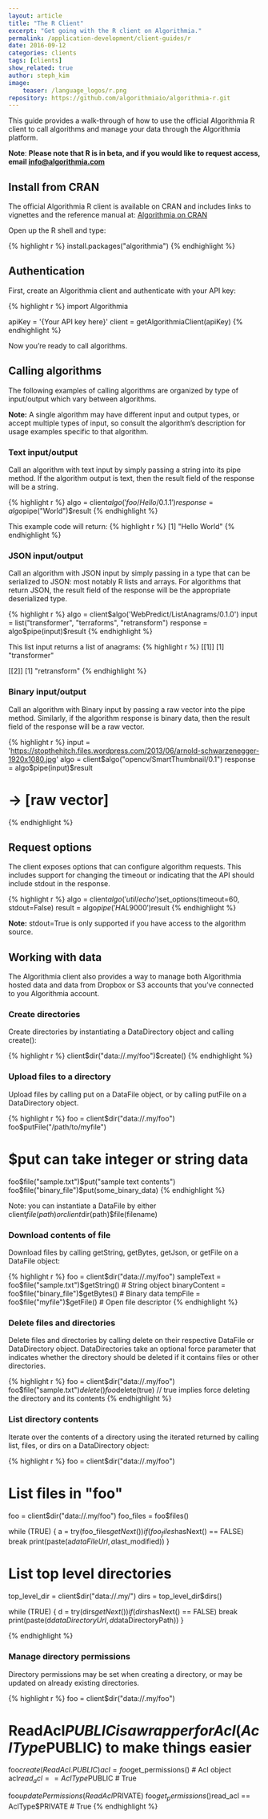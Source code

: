 ```yaml
---
layout: article
title: "The R Client"
excerpt: "Get going with the R client on Algorithmia."
permalink: /application-development/client-guides/r
date: 2016-09-12
categories: clients
tags: [clients]
show_related: true
author: steph_kim
image:
    teaser: /language_logos/r.png
repository: https://github.com/algorithmiaio/algorithmia-r.git
---
```


This guide provides a walk-through of how to use the official Algorithmia R client to call algorithms and manage your data through the Algorithmia platform.

**Note**: <b>Please note that R is in beta, and if you would like to request access, email <a href="mailto:info@algorithmia.com">info@algorithmia.com</a></b>

## Install from CRAN

The official Algorithmia R client is available on CRAN and includes links to vignettes and the reference manual at: <a href="https://cran.r-project.org/web/packages/algorithmia/index.html">Algorithmia on CRAN</a>

Open up the R shell and type:

{% highlight r %}
install.packages("algorithmia")
{% endhighlight %}

## Authentication

First, create an Algorithmia client and authenticate with your API key:

{% highlight r %}
import Algorithmia

apiKey = '{Your API key here}'
client = getAlgorithmiaClient(apiKey)
{% endhighlight %}

Now you’re ready to call algorithms.

## Calling algorithms

The following examples of calling algorithms are organized by type of input/output which vary between algorithms.

**Note:** A single algorithm may have different input and output types, or accept multiple types of input, so consult the algorithm’s description for usage examples specific to that algorithm.

### Text input/output

Call an algorithm with text input by simply passing a string into its pipe method. If the algorithm output is text, then the result field of the response will be a string.

{% highlight r %}
algo = client$algo('foo/Hello/0.1.1')
response = algo$pipe("World")$result
{% endhighlight %}

This example code will return:
{% highlight r %}
[1] "Hello World"
{% endhighlight %}

### JSON input/output

Call an algorithm with JSON input by simply passing in a type that can be serialized to JSON: most notably R lists and arrays. For algorithms that return JSON, the result field of the response will be the appropriate deserialized type.

{% highlight r %}
algo = client$algo('WebPredict/ListAnagrams/0.1.0')
input = list("transformer", "terraforms", "retransform")
response = algo$pipe(input)$result
{% endhighlight %}

This list input returns a list of anagrams:
{% highlight r %}
[[1]]
[1] "transformer"

[[2]]
[1] "retransform"
{% endhighlight %}

### Binary input/output

Call an algorithm with Binary input by passing a raw vector into the pipe method. Similarly, if the algorithm response is binary data, then the result field of the response will be a raw vector.

{% highlight r %}
input = 'https://stopthehitch.files.wordpress.com/2013/06/arnold-schwarzenegger-1920x1080.jpg'
algo = client$algo("opencv/SmartThumbnail/0.1")
response = algo$pipe(input)$result
# -> [raw vector]
{% endhighlight %}

## Request options

The client exposes options that can configure algorithm requests. This includes support for changing the timeout or indicating that the API should include stdout in the response.

{% highlight r %}
algo = client$algo('util/echo')$set_options(timeout=60, stdout=False)
result = algo$pipe('HAL 9000')$result
{% endhighlight %}

**Note:** stdout=True is only supported if you have access to the algorithm source.

## Working with data

The Algorithmia client also provides a way to manage both Algorithmia hosted data and data from Dropbox or S3 accounts that you’ve connected to you Algorithmia account.

### Create directories

Create directories by instantiating a DataDirectory object and calling create():

{% highlight r %}
client$dir("data://.my/foo")$create()
{% endhighlight %}

### Upload files to a directory

Upload files by calling put on a DataFile object, or by calling putFile on a DataDirectory object.

{% highlight r %}
foo = client$dir("data://.my/foo")
foo$putFile("/path/to/myfile")
# $put can take integer or string data
foo$file("sample.txt")$put("sample text contents")
foo$file("binary_file")$put(some_binary_data)
{% endhighlight %}

Note: you can instantiate a DataFile by either client$file(path) or client$dir(path)$file(filename)

### Download contents of file

Download files by calling getString, getBytes, getJson, or getFile on a DataFile object:

{% highlight r %}
foo = client$dir("data://.my/foo")
sampleText = foo$file("sample.txt")$getString()  # String object
binaryContent = foo$file("binary_file")$getBytes()  # Binary data
tempFile = foo$file("myfile")$getFile()   # Open file descriptor
{% endhighlight %}

### Delete files and directories

Delete files and directories by calling delete on their respective DataFile or DataDirectory object. DataDirectories take an optional force parameter that indicates whether the directory should be deleted if it contains files or other directories.

{% highlight r %}
foo = client$dir("data://.my/foo")
foo$file("sample.txt")$delete()
foo$delete(true) // true implies force deleting the directory and its contents
{% endhighlight %}

### List directory contents

Iterate over the contents of a directory using the iterated returned by calling list, files, or dirs on a DataDirectory object:

{% highlight r %}
foo = client$dir("data://.my/foo")

# List files in "foo"
foo = client$dir("data://.my/foo")
foo_files = foo$files()

while (TRUE) {
  a = try(foo_files$getNext())
  if (foo_files$hasNext() == FALSE) break
  print(paste(a$dataFileUrl, a$last_modified))
}

# List top level directories
top_level_dir = client$dir("data://.my/")
dirs = top_level_dir$dirs()

while (TRUE) {
  d = try(dirs$getNext())
  if (dirs$hasNext() == FALSE) break
  print(paste(d$dataDirectoryUrl, d$dataDirectoryPath))
}

{% endhighlight %}

### Manage directory permissions

Directory permissions may be set when creating a directory, or may be updated on already existing directories.

{% highlight r %}
foo = client$dir("data://.my/foo")
# ReadAcl$PUBLIC is a wrapper for Acl(AclType$PUBLIC) to make things easier
foo$create(ReadAcl.PUBLIC)
acl = foo$get_permissions()  # Acl object
acl$read_acl == AclType$PUBLIC  # True

foo$updatePermissions(ReadAcl$PRIVATE)
foo$get_permissions()$read_acl == AclType$PRIVATE # True
{% endhighlight %}